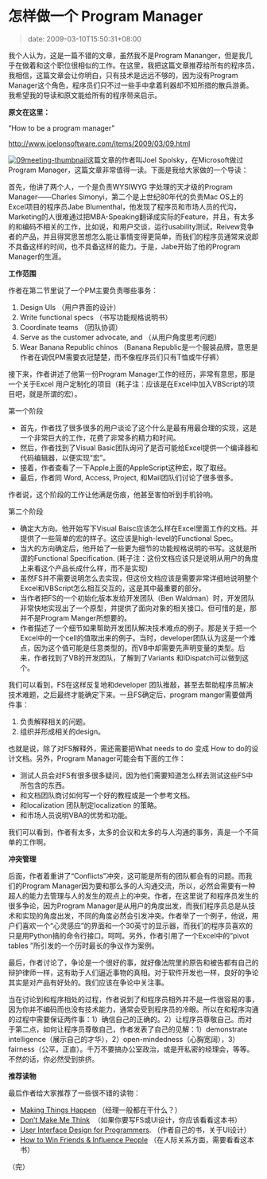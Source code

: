 # 怎样做一个 Program Manager
>date: 2009-03-10T15:50:31+08:00


我个人认为，这是一篇不错的文章，虽然我不是Program Mananger，但是我几乎在做着和这个职位很相似的工作。在这里，我把这篇文章推荐给所有的程序员，我相信，这篇文章会让你明白，只有技术是远远不够的，因为没有Program Manager这个角色，程序员们只不过一些手中拿着利器却不知所措的散兵游勇。我希望我的导读和原文能给所有的程序带来启示。


**原文在这里：**  

“How to be a program manager”  

<http://www.joelonsoftware.com/items/2009/03/09.html>


[![09meeting-thumbnail](https://coolshell.cn/wp-content/uploads/2009/03/09meeting-thumbnail-300x198.jpg "09meeting-thumbnail")](https://coolshell.cn/wp-content/uploads/2009/03/09meeting-thumbnail.jpg)这篇文章的作者叫Joel Spolsky，在Microsoft做过Program Manager，这篇文章非常值得一读。下面是我给大家做的一个导读：


首先，他讲了两个人，一个是负责WYSIWYG 字处理的天才级的Program Manager——Charles Simonyi，第二个是上世纪80年代的负责Mac OS上的Excel项目的程序员Jabe Blumenthal，他发现了程序员和市场人员的代沟，Marketing的人很难通过把MBA-Speaking翻译成实际的Feature，并且，有太多的和编码不相关的工作，比如说，和用户交谈，运行usability测试，Reivew竞争者的产品，并且得冥思苦想怎么能让事情变得更简单，而我们的程序员通常来说即不具备这样的时间，也不具备这样的能力。于是，Jabe开始了他的Program Manager的生涯。



**工作范围**


作者在第二节里说了一个PM主要负责哪些事务：


1. Design UIs （用户界面的设计）
2. Write functional specs （书写功能规格说明书）
3. Coordinate teams （团队协调）
4. Serve as the customer advocate, and （从用户角度思考问题）
5. Wear Banana Republic chinos （Banana Republic是一个服装品牌，意思是作者在调侃PM需要衣冠楚楚，而不像程序员们只有T恤或牛仔裤）


接下来，作者讲述了他第一份Program Manager工作的经历，非常有意思，那是一个关于Excel 用户定制化的项目（耗子注：应该是在Excel中加入VBScript的项目吧，就是所谓的宏）。


第一个阶段


* 首先，作者找了很多很多的用户谈论了这个什么是最有用最合理的实现，这是一个非常巨大的工作，花费了非常多的精力和时间。
* 然后，作者找到了Visual Basic团队询问了是否可能给Excel提供一个编译器和代码编辑器，以便实现“宏”。
* 接着，作者查看了一下Apple上面的AppleScript这种宏，取了取经。
* 最后，作者同 Word, Access, Project, 和Mail团队们讨论了很多很多。


作者说，这个阶段的工作让他满是伤痕，他甚至害怕听到手机铃响。


第二个阶段


* 确定大方向。他开始写下Visual Baisc应该怎么样在Excel里面工作的文档。并提供了一些简单的宏的样子。这应该是high-level的Functional Spec。
* 当大的方向确定后，他开始了一些更为细节的功能规格说明的书写。这就是所谓的Functional Specification. (耗子注：这份文档应该只是说明从用户的角度上来看这个产品长成什么样，而不是实现)
* 虽然FS并不需要说明怎么去实现，但这份文档应该是需要非常详细地说明整个Excel和VBScript怎么相互交互的，这是其中最重要的部分。
* 当作者把FS的一个初始化版本发给开发团队（Ben Waldman）时，开发团队非常快地实现出了一个原型，并提供了面向对象的相关接口。但可惜的是，那并不是Program Manger所想要的。
* 作者描述了一个细节如果帮助开发团队解决技术难点的例子。那是关于把一个Excel中的一个cell的值取出来的例子。当时，developer团队认为这是一个难点，因为这个值可能是任意类型的。而VB中却需要先声明变量的类型。后来，作者找到了VB的开发团队，了解到了Variants 和IDispatch可以做到这个。


我们可以看到，FS在这样反复地和developer 团队推敲，甚至去帮助程序员解决技术难题，之后最终才能确定下来。一旦FS确定后，program manger需要做两件事：


1. 负责解释相关的问题。
2. 组织并形成相关的design。


也就是说，除了对FS解释外，需还需要把What needs to do 变成 How to do的设计文档。另外，Program Manager可能会有下面的工作：


* 测试人员会对FS有很多很多疑问，因为他们需要知道怎么样去测试这些FS中所包含的东西。
* 和文档团队商讨如何写一个好的教程或是一个参考文档。
* 和localization 团队制定localization 的策略。
* 和市场人员说明VBA的优势和功能。


我们可以看到，作者有太多，太多的会议和太多的与人沟通的事务，真是一个不简单的工作啊。


**冲突管理**


后面，作者着重讲了“Conflicts”冲突，这可能是所有的团队都会有的问题。而我们的Program Manager因为要和那么多的人沟通交流，所以，必然会需要有一种超人的能力去管理与人的发生的观点上的冲突。作者，在这里说了和程序员发生的很多争论，因为Program Manager是从用户的角度出发，而我们程序员总是从技术和实现的角度出发，不同的角度必然会引发冲突。作者举了一个例子，他说，用户们喜欢一个“心灵感应”的界面和一个30英寸的显示器，而我们的程序员喜欢的只是用Python搞的命令行接口。呵呵。另外，作者引用了一个Excel中的“pivot tables ”所引发的一个历时最长的争议作为案例。


最后，作者讨论了，争论是一个很好的事，就好像法院里的原告和被告都有自己的辩护律师一样，这有助于人们逼近事物的真相。对于软件开发也一样，良好的争论其实是对产品有好处的。我们应该在争论中关注事。


当在讨论到和程序相处的过程，作者说到了和程序员相外并不是一件很容易的事，因为你并不编码而也没有技术能力，通常会受到程序员的冷眼。所以在和程序沟通的过程中需要保证两件事：1）确信自己的正确的。2）让程序员尊敬自己。而对于第二点，如何让程序员尊敬自己，作者发表了自己的见解：1）demonstrate intelligence（展示自己的才华），2）open-mindedness（心胸宽阔），3）fairness（公平，正直）。千万不要搞办公室政治，或是开私密的经理会，等等。不然的话，你必然受到排挤。


**推荐读物**


最后作者给大家推荐了一些很不错的读物：


* [Making Things Happen](https://www.amazon.com/gp/product/0596517718?ie=UTF8&tag=joelonsoftware&linkCode=as2&camp=1789&creative=390957&creativeASIN=0596517718 "blocked::http://www.amazon.com/gp/product/0596517718?ie=UTF8&tag=joelonsoftware&linkCode=as2&camp=1789&creative=390957&creativeASIN=0596517718") （经理一般都在干什么？）
* [Don’t Make Me Think](https://www.amazon.com/gp/product/0321344758?ie=UTF8&tag=joelonsoftware&linkCode=as2&camp=1789&creative=390957&creativeASIN=0321344758 "blocked::http://www.amazon.com/gp/product/0321344758?ie=UTF8&tag=joelonsoftware&linkCode=as2&camp=1789&creative=390957&creativeASIN=0321344758")  （如果你要写FS或UI设计，你应该看看这本书）
* [User Interface Design for Programmers](https://www.amazon.com/gp/product/1893115941?ie=UTF8&tag=joelonsoftware&linkCode=as2&camp=1789&creative=390957&creativeASIN=1893115941 "blocked::http://www.amazon.com/gp/product/1893115941?ie=UTF8&tag=joelonsoftware&linkCode=as2&camp=1789&creative=390957&creativeASIN=1893115941"). （作者自己的书，关于UI设计）
* [How to Win Friends & Influence People](https://www.amazon.com/gp/product/0671027034?ie=UTF8&tag=joelonsoftware&linkCode=as2&camp=1789&creative=390957&creativeASIN=0671027034 "blocked::http://www.amazon.com/gp/product/0671027034?ie=UTF8&tag=joelonsoftware&linkCode=as2&camp=1789&creative=390957&creativeASIN=0671027034") （在人际关系方面，需要看看这本书）


（完）




